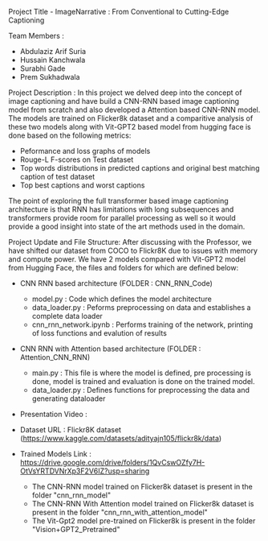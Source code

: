Project Title - ImageNarrative : From Conventional to Cutting-Edge Captioning

Team Members :
- Abdulaziz Arif Suria
- Hussain Kanchwala
- Surabhi Gade
- Prem Sukhadwala

Project Description :
In this project we delved deep into the concept of image captioning and have build a CNN-RNN based image captioning model from scratch and also developed a Attention based CNN-RNN model. The models are trained on Flicker8k dataset and a comparitive analysis of these two models along with Vit-GPT2 based model from hugging face is done based on the following metrics:
- Peformance and loss graphs of models
- Rouge-L F-scores on Test dataset
- Top words distributions in predicted captions and original best matching caption of test dataset
- Top best captions and worst captions

The point of exploring the full transformer based image captioning architecture is that RNN has limitations with long subsequences and transformers provide room for parallel processing as well so it would provide a good insight into state of the art methods used in the domain.

Project Update  and File Structure: 
After discussing with the Professor, we have shifted our dataset from COCO to Flickr8K due to issues with memory and compute power. We have 2 models compared with Vit-GPT2 model from Hugging Face, the files and folders for which are defined below:

- CNN RNN based architecture (FOLDER : CNN_RNN_Code)
    -   model.py : Code which defines the model architecture
    -   data_loader.py : Peforms preprocessing on data and establishes a complete data loader 
    -   cnn_rnn_network.ipynb : Performs training of the network, printing of loss functions and evalution of results

- CNN RNN with Attention based architecture (FOLDER : Attention_CNN_RNN)
    -   main.py : This file is where the model is defined, pre processing is done, model is trained and evaluation is done on the trained model.
    -   data_loader.py : Defines functions for preprocessing the data and generating dataloader

- Presentation Video :

- Dataset URL : Flickr8K dataset (https://www.kaggle.com/datasets/adityajn105/flickr8k/data)

- Trained Models Link : https://drive.google.com/drive/folders/1QvCswOZfy7H-OtVsYRTDVNrXp3F2V6IZ?usp=sharing 
    - The CNN-RNN model trained on Flicker8k dataset is present in the folder "cnn_rnn_model" 
    - The CNN-RNN With Attention model trained on Flicker8k dataset is present in the folder "cnn_rnn_with_attention_model"
    - The Vit-Gpt2 model pre-trained on Flicker8k is present in the folder "Vision+GPT2_Pretrained"